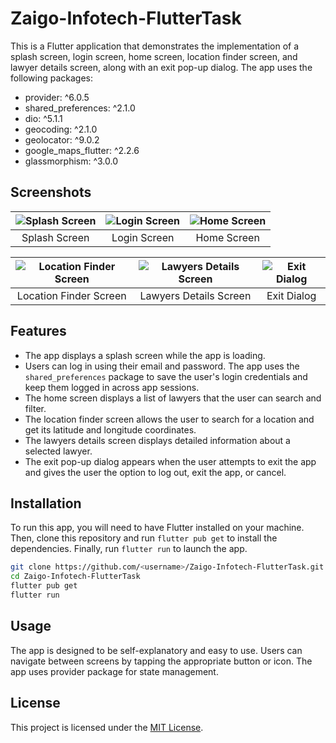 # Zaigo-Infotech-FlutterTask

This is a Flutter application that demonstrates the implementation of a splash screen, login screen, home screen, location finder screen, and lawyer details screen, along with an exit pop-up dialog. The app uses the following packages:

- provider: ^6.0.5
- shared_preferences: ^2.1.0
- dio: ^5.1.1
- geocoding: ^2.1.0
- geolocator: ^9.0.2
- google_maps_flutter: ^2.2.6
- glassmorphism: ^3.0.0

## Screenshots

![Splash Screen](https://res.cloudinary.com/dmucol7ic/image/upload/v1683547084/splash_screen_pqf2gy.jpg) | ![Login Screen](https://res.cloudinary.com/dmucol7ic/image/upload/v1683547084/login_screen_habfgs.jpg) | ![Home Screen](https://res.cloudinary.com/dmucol7ic/image/upload/v1683547084/home_screen_aymcr8.jpg)
:-------------------------:|:-------------------------:|:-------------------------:
Splash Screen | Login Screen | Home Screen

![Location Finder Screen](https://res.cloudinary.com/dmucol7ic/image/upload/v1683547084/location_screen_ju6v2q.jpg) | ![Lawyers Details Screen](https://res.cloudinary.com/dmucol7ic/image/upload/v1683547084/detailes_screen_pm6gmz.jpg) | ![Exit Dialog](https://res.cloudinary.com/dmucol7ic/image/upload/v1683547084/exit_pop_up_ekrpke.jpg)
:-------------------------:|:-------------------------:|:-------------------------:
Location Finder Screen | Lawyers Details Screen | Exit Dialog

## Features

- The app displays a splash screen while the app is loading.
- Users can log in using their email and password. The app uses the `shared_preferences` package to save the user's login credentials and keep them logged in across app sessions.
- The home screen displays a list of lawyers that the user can search and filter.
- The location finder screen allows the user to search for a location and get its latitude and longitude coordinates.
- The lawyers details screen displays detailed information about a selected lawyer.
- The exit pop-up dialog appears when the user attempts to exit the app and gives the user the option to log out, exit the app, or cancel.

## Installation

To run this app, you will need to have Flutter installed on your machine. Then, clone this repository and run `flutter pub get` to install the dependencies. Finally, run `flutter run` to launch the app.

```bash
git clone https://github.com/<username>/Zaigo-Infotech-FlutterTask.git
cd Zaigo-Infotech-FlutterTask
flutter pub get
flutter run
```

## Usage

The app is designed to be self-explanatory and easy to use. Users can navigate between screens by tapping the appropriate button or icon. The app uses provider package for state management.

## License

This project is licensed under the [MIT License](https://opensource.org/licenses/MIT).
